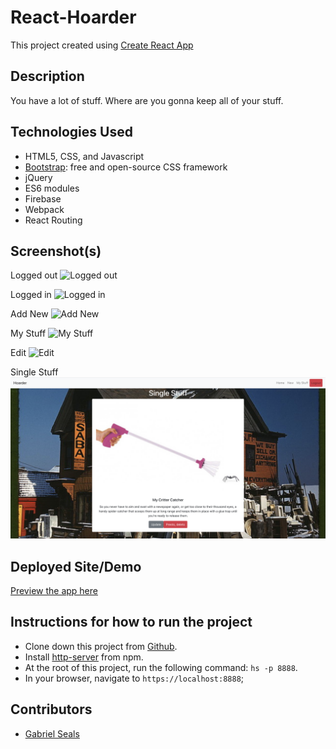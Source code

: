 # React-Hoarder

This project created using [Create React App](https://github.com/facebook/create-react-app)

## Description

You have a lot of stuff. Where are you gonna keep all of your stuff.

## Technologies Used

* HTML5, CSS, and Javascript
* [Bootstrap](https://getbootstrap.com/): free and open-source CSS framework
* jQuery
* ES6 modules
* Firebase
* Webpack
* React Routing

## Screenshot(s)

Logged out
![Logged out](https://raw.githubusercontent.com/gseals/react-hoarder/master/src/assets/loggedOut.png)

Logged in
![Logged in](https://raw.githubusercontent.com/gseals/react-hoarder/master/src/assets/loggedIn.png)

Add New
![Add New](https://raw.githubusercontent.com/gseals/react-hoarder/master/src/assets/new.png)

My Stuff
![My Stuff](https://raw.githubusercontent.com/gseals/react-hoarder/master/src/assets/updateStuff.png)

Edit
![Edit](https://raw.githubusercontent.com/gseals/react-hoarder/master/src/assets/edit.png)

Single Stuff
![Single Stuff](https://raw.githubusercontent.com/gseals/react-hoarder/master/src/assets/updateSingle.png)

## Deployed Site/Demo

[Preview the app here](https://react-hoarder-d8307.firebaseapp.com)

## Instructions for how to run the project

* Clone down this project from [Github](https://github.com/gseals/react-hoarder).
* Install [http-server](https://www.npmjs.com/package/http-server) from npm.
* At the root of this project, run the following command: `hs -p 8888`.
* In your browser, navigate to `https://localhost:8888`;

## Contributors

* [Gabriel Seals](https://github.com/gseals)
